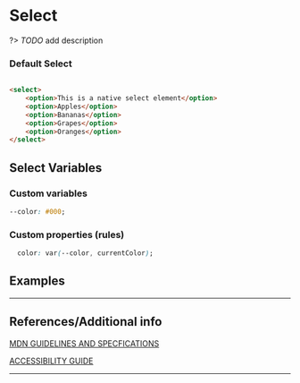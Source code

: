 # Select

?&gt;  _TODO_ add description

### Default Select

```html preview

<select>
    <option>This is a native select element</option>
    <option>Apples</option>
    <option>Bananas</option>
    <option>Grapes</option>
    <option>Oranges</option>
</select>

```

## Select Variables

### Custom variables

```css
--color: #000;
```

### Custom properties (rules)

```css
  color: var(--color, currentColor);
```

## Examples

----
## References/Additional info


[MDN GUIDELINES AND SPECFICATIONS]()

[ACCESSIBILITY GUIDE]()

----
